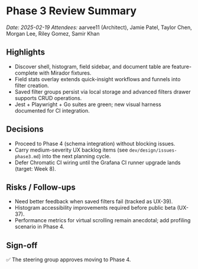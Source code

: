 # Phase 3 Review Summary

_Date: 2025-02-19_
_Attendees:_ aarvee11 (Architect), Jamie Patel, Taylor Chen, Morgan Lee, Riley Gomez, Samir Khan

## Highlights
- Discover shell, histogram, field sidebar, and document table are feature-complete with Mirador fixtures.
- Field stats overlay extends quick-insight workflows and funnels into filter creation.
- Saved filter groups persist via local storage and advanced filters drawer supports CRUD operations.
- Jest + Playwright + Go suites are green; new visual harness documented for CI integration.

## Decisions
- Proceed to Phase 4 (schema integration) without blocking issues.
- Carry medium-severity UX backlog items (see `dev/design/issues-phase3.md`) into the next planning cycle.
- Defer Chromatic CI wiring until the Grafana CI runner upgrade lands (target: Week 8).

## Risks / Follow-ups
- Need better feedback when saved filters fail (tracked as UX-39).
- Histogram accessibility improvements required before public beta (UX-37).
- Performance metrics for virtual scrolling remain anecdotal; add profiling scenario in Phase 4.

## Sign-off
✅ The steering group approves moving to Phase 4.
